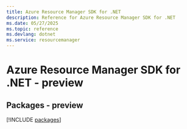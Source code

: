 ```yaml
---
title: Azure Resource Manager SDK for .NET
description: Reference for Azure Resource Manager SDK for .NET
ms.date: 05/27/2025
ms.topic: reference
ms.devlang: dotnet
ms.service: resourcemanager
---
```

# Azure Resource Manager SDK for .NET - preview
## Packages - preview
[!INCLUDE [packages](resource-manager-index.md)]